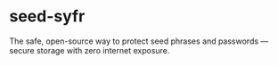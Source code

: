 # seed-syfr
The safe, open-source way to protect seed phrases and passwords — secure storage with zero internet exposure.
